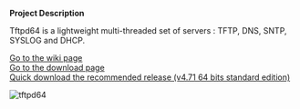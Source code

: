 **Project Description** 

Tftpd64 is a lightweight multi-threaded set of servers : TFTP, DNS, SNTP, SYSLOG and DHCP.  

>
 [Go to the wiki page](https://github.com/PJO2/tftpd64//wiki/)  
 [Go to the download page](https://github.com/PJO2/tftpd64/releases)  
 [Quick download the recommended release (v4.71 64 bits standard edition)](https://github.com/PJO2/tftpd64/releases/download/v4.71/Tftpd32_Installer_v4.71.exe)

![tftpd64](https://github.com/PJO2/tftpd64/raw/master/images/Documentation_tftpd32.jpg)
